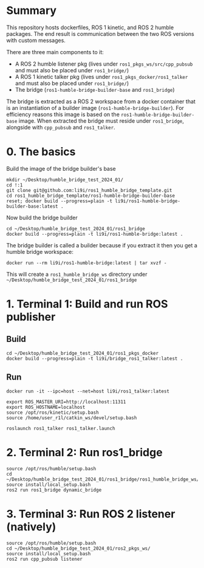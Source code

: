 # Summary

This repository hosts dockerfiles, ROS 1 kinetic, and ROS 2 humble packages.
The end result is communication between the two ROS versions with custom
messages.

There are three main components to it:
- A ROS 2 humble listener pkg (lives under `ros1_pkgs_ws/src/cpp_pubsub` and must also be placed under `ros1_bridge/`)
- A ROS 1 kinetic talker pkg (lives under `ros1_pkgs_docker/ros1_talker` and must also be placed under `ros1_bridge/`)
- The bridge (`ros1-humble-bridge-builder-base` and `ros1_bridge`)

The bridge is extracted as a ROS 2 workspace from a docker container that
is an instantiation of a builder image (`ros1-humble-bridge-builder`). For
efficiency reasons this image is based on the `ros1-humble-bridge-builder-base`
image.  When extracted the bridge must reside under `ros1_bridge`, alongside
with `cpp_pubsub` and `ros1_talker`.


# 0. The basics

Build the image of the bridge builder's base

```
mkdir ~/Desktop/humble_bridge_test_2024_01/
cd !:1
git clone git@github.com:li9i/ros1_humble_bridge_template.git
cd ros1_humble_bridge_template/ros1-humble-bridge-builder-base
reset; docker build --progress=plain -t li9i/ros1-humble-bridge-builder-base:latest .
```

Now build the bridge builder

```
cd ~/Desktop/humble_bridge_test_2024_01/ros1_bridge
docker build --progress=plain -t li9i/ros1-humble-bridge:latest .
```

The bridge builder is called a builder because if you extract it then you get a
humble bridge workspace:

```
docker run --rm li9i/ros1-humble-bridge:latest | tar xvzf -
```

This will create a `ros1_humble_bridge_ws` directory under
`~/Desktop/humble_bridge_test_2024_01/ros1_bridge`


# 1. Terminal 1: Build and run ROS publisher

## Build

```
cd ~/Desktop/humble_bridge_test_2024_01/ros1_pkgs_docker
docker build --progress=plain -t li9i/bridge_ros1_talker:latest .
```

## Run
```
docker run -it --ipc=host --net=host li9i/ros1_talker:latest

export ROS_MASTER_URI=http://localhost:11311
export ROS_HOSTNAME=localhost
source /opt/ros/kinetic/setup.bash
source /home/user_r1l/catkin_ws/devel/setup.bash

roslaunch ros1_talker ros1_talker.launch
```

# 2. Terminal 2: Run ros1_bridge

```
source /opt/ros/humble/setup.bash
cd ~/Desktop/humble_bridge_test_2024_01/ros1_bridge/ros1_humble_bridge_ws/
source install/local_setup.bash
ros2 run ros1_bridge dynamic_bridge
```

# 3. Terminal 3: Run ROS 2 listener (natively)

```
source /opt/ros/humble/setup.bash
cd ~/Desktop/humble_bridge_test_2024_01/ros2_pkgs_ws/
source install/local_setup.bash
ros2 run cpp_pubsub listener
```
